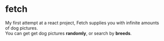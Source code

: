 # fetch  
My first attempt at a react project, Fetch supplies you with infinite amounts of dog pictures.  
You can get get dog pictures **randomly**, or search by **breeds**.  
